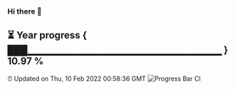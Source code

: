 ### Hi there 👋
⏳ Year progress { ███▁▁▁▁▁▁▁▁▁▁▁▁▁▁▁▁▁▁▁▁▁▁▁▁▁▁▁ } 10.97 %
---
⏰ Updated on Thu, 10 Feb 2022 00:58:36 GMT
![Progress Bar CI](https://github.com/liununu/liununu/workflows/Progress%20Bar%20CI/badge.svg)

